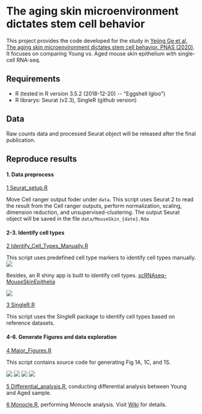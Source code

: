 # **The aging skin microenvironment dictates stem cell behavior**

This project provides the code developed for the study in [Yejing Ge et al, The aging skin microenvironment dictates stem cell behavior. PNAS (2020)](https://www.pnas.org/content/early/2020/02/18/1901720117). It focuses on comparing Young vs. Aged mouse skin epithelium with single-cell RNA-seq.

## **Requirements**

* R (tested in R version 3.5.2 (2018-12-20) -- "Eggshell Igloo")
* R librarys: Seurat (v2.3), SingleR (github version)

## **Data**

Raw counts data and processed Seurat object will be released after the final publication.

## **Reproduce results**

#### **1. Data preprocess**
[1 Seurat_setup.R](https://github.com/nyuhuyang/scRNAseq-MouseSkinEpithelia/blob/master/R/Seurat_setup.R)

Move Cell ranger output foder under `data`.
This script uses Seurat 2 to read the result from the Cell ranger outputs, perform normalization, scaling, dimension reduction, and unsupervised-clustering. The output Seurat object will be saved in the file `data/MouseSkin_{date}.Rda`

#### **2-3. Identify cell types**

[2 Identify_Cell_Types_Manually.R](https://github.com/nyuhuyang/scRNAseq-MouseSkinEpithelia/blob/master/R/Identify_Cell_Types_Manually.R)

This script uses predefined cell type markers to identify cell types manually.
![](https://github.com/nyuhuyang/scRNAseq-MouseSkinEpithelia/blob/master/Figs/F1B_dotplot.jpeg)

Besides, an R shiny app is built to identify cell types. [scRNAseq-MouseSkinEpithelia](https://weillcornellmed.shinyapps.io/MouseSkinEpithelia/)

![](https://github.com/nyuhuyang/scRNAseq-MouseSkinEpithelia/blob/master/Figs/Rshiny.png)

[3 SingleR.R](https://github.com/nyuhuyang/scRNAseq-MouseSkinEpithelia/blob/master/R/SingleR.R)

This script uses the SingleR package to identify cell types based on reference datasets.

#### **4-6. Generate Figures and data exploration**

[4 Major_Figures.R](https://github.com/nyuhuyang/scRNAseq-MouseSkinEpithelia/blob/master/R/Major_Figures.R)

This script contains source code for generating Fig 1A, 1C, and 1S.

![](https://github.com/nyuhuyang/scRNAseq-MouseSkinEpithelia/blob/master/Figs/F1A_title.jpeg)
![](https://github.com/nyuhuyang/scRNAseq-MouseSkinEpithelia/blob/master/Figs/F1C_Epd%20marker%20genes.jpeg)
![](https://github.com/nyuhuyang/scRNAseq-MouseSkinEpithelia/blob/master/Figs/F1C_HF%20marker%20genes.jpeg)
![](https://github.com/nyuhuyang/scRNAseq-MouseSkinEpithelia/blob/master/Figs/F1SA.jpeg)

[5 Differential_analysis.R](https://github.com/nyuhuyang/scRNAseq-MouseSkinEpithelia/blob/master/R/Differential_analysis.R), conducting differential analysis between Young and Aged sample.

[6 Monocle.R](https://github.com/nyuhuyang/scRNAseq-Immunosurveillance/blob/master/R/FGESA.R), performing Monocle analysis. 
Visit [Wiki](https://github.com/nyuhuyang/scRNAseq-MouseSkinEpithelia/wiki/The-aging-skin-microenvironment-dictates-stem-cell-behavior) for details.
